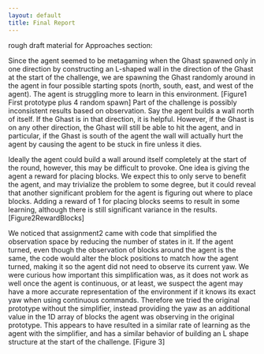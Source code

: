 ```yaml
---
layout: default
title: Final Report
---
```


rough draft material for Approaches section:

Since the agent seemed to be metagaming when the Ghast spawned only in one direction by constructing an L-shaped wall in the direction of the Ghast at the start of the challenge, we are spawning the Ghast randomly around in the agent in four possible starting spots (north, south, east, and west of the agent). The agent is struggling more to learn in this environment. [Figure1 First prototype plus 4 random spawn] Part of the challenge is possibly inconsistent results based on observation. Say the agent builds a wall north of itself. If the Ghast is in that direction, it is helpful. However, if the Ghast is on any other direction, the Ghast will still be able to hit the agent, and in particular, if the Ghast is south of the agent the wall will actually hurt the agent by causing the agent to be stuck in fire unless it dies.

Ideally the agent could build a wall around itself completely at the start of the round, however, this may be difficult to provoke. One idea is giving the agent a reward for placing blocks. We expect this to only serve to benefit the agent, and may trivialize the problem to some degree, but it could reveal that another significant problem for the agent is figuring out where to place blocks. Adding a reward of 1 for placing blocks seems to result in some learning, although there is still significant variance in the results. [Figure2RewardBlocks]

We noticed that assignment2 came with code that simplified the observation space by reducing the number of states in it. If the agent turned, even though the observation of blocks around the agent is the same, the code would alter the block positions to match how the agent turned, making it so the agent did not need to observe its current yaw. We were curious how important this simplification was, as it does not work as well once the agent is continuous, or at least, we suspect the agent may have a more accurate representation of the environment if it knows its exact yaw when using continuous commands. Therefore we tried the original prototype without the simplifier, instead providing the yaw as an additional value in the 1D array of blocks the agent was observing in the original prototype. This appears to have resulted in a similar rate of learning as the agent with the simplifier, and has a similar behavior of building an L shape structure at the start of the challenge. [Figure 3]